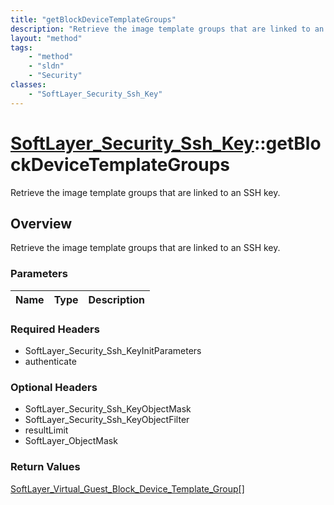 ```yaml
---
title: "getBlockDeviceTemplateGroups"
description: "Retrieve the image template groups that are linked to an SSH key."
layout: "method"
tags:
    - "method"
    - "sldn"
    - "Security"
classes:
    - "SoftLayer_Security_Ssh_Key"
---
```

# [SoftLayer_Security_Ssh_Key](/reference/services/SoftLayer_Security_Ssh_Key)::getBlockDeviceTemplateGroups

Retrieve the image template groups that are linked to an SSH key.


## Overview 
Retrieve the image template groups that are linked to an SSH key.

### Parameters 
|Name | Type | Description |
| --- | --- | --- |


### Required Headers
* SoftLayer_Security_Ssh_KeyInitParameters
* authenticate

### Optional Headers
* SoftLayer_Security_Ssh_KeyObjectMask
* SoftLayer_Security_Ssh_KeyObjectFilter
* resultLimit
* SoftLayer_ObjectMask

### Return Values
<a href='/reference/datatypes/SoftLayer_Virtual_Guest_Block_Device_Template_Group'>SoftLayer_Virtual_Guest_Block_Device_Template_Group[] </a>

